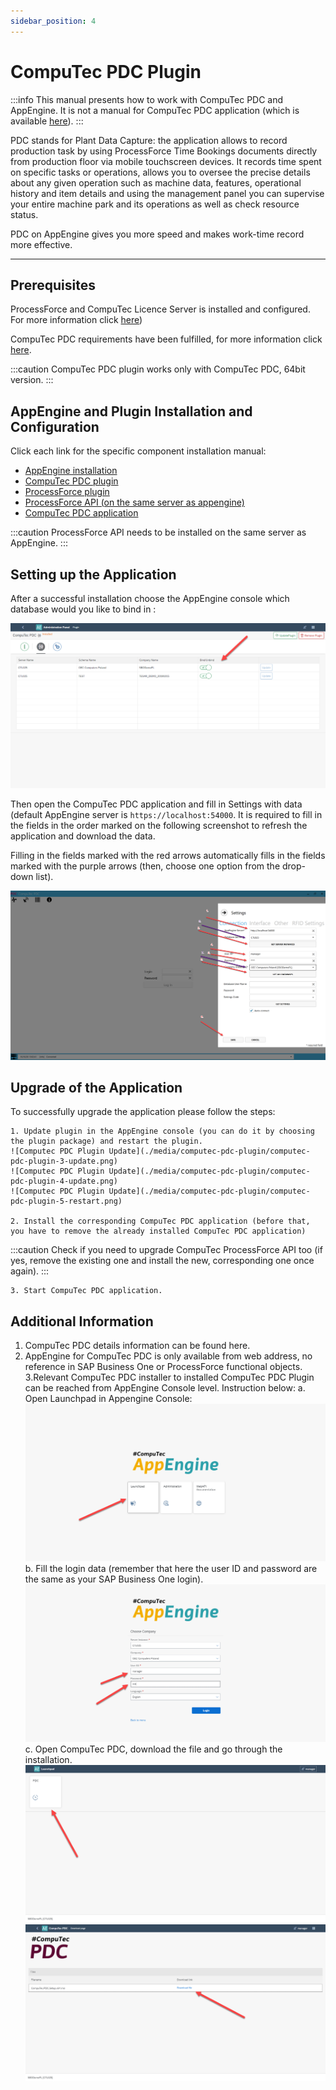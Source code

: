 ```yaml
---
sidebar_position: 4
---
```


# CompuTec PDC Plugin

:::info
This manual presents how to work with CompuTec PDC and AppEngine. It is not a manual for CompuTec PDC application (which is available [here](/docs/pdc/)).
:::

PDC stands for Plant Data Capture: the application allows to record production task by using ProcessForce Time Bookings documents directly from production floor via mobile touchscreen devices. It records time spent on specific tasks or operations, allows you to oversee the precise details about any given operation such as machine data, features, operational history and item details and using the management panel you can supervise your entire machine park and its operations as well as check resource status.

PDC on AppEngine gives you more speed and makes work-time record more effective.

---

## Prerequisites

ProcessForce and CompuTec Licence Server is installed and configured. For more information click [here](https://learn.computec.one/docs/processforce/administrator-guide/licensing/license-server/overview))

CompuTec PDC requirements have been fulfilled, for more information click [here](/docs/pdc/administrator-guide/installation/requirements/).

:::caution
CompuTec PDC plugin works only with CompuTec PDC, 64bit version.
:::

## AppEngine and Plugin Installation and Configuration

Click each link for the specific component installation manual:

- [AppEngine installation](../administrators-guide/installation.md)
- [CompuTec PDC plugin](https://learn.computec.one/docs/pdc/administrator-guide/installation/requirements)
- [ProcessForce plugin](https://learn.computec.one/docs/processforce/releases/download)
- [ProcessForce API (on the same server as appengine)](https://learn.computec.one/docs/processforce/releases/download#computec-processforce-api)
- [CompuTec PDC application](https://learn.computec.one/docs/pdc/releases/download)

:::caution
ProcessForce API needs to be installed on the same server as AppEngine.
:::

## Setting up the Application

After a successful installation choose the AppEngine console which database would you like to bind in :

![Computec PDC Plugin Database](./media/computec-pdc-plugin/computec-pdc-plugin-database.png)

Then open the CompuTec PDC application and fill in Settings with data (default AppEngine server is `https://localhost:54000`. It is required to fill in the fields in the order marked on the following screenshot to refresh the application and download the data.

Filling in the fields marked with the red arrows automatically fills in the fields marked with the purple arrows (then, choose one option from the drop-down list).

![Computec PDC Plugin Settings](./media/computec-pdc-plugin/computec-pdc-plugin-settings.png)

## Upgrade of the Application

To successfully upgrade the application please follow the steps:

    1. Update plugin in the AppEngine console (you can do it by choosing the plugin package) and restart the plugin.
    ![Computec PDC Plugin Update](./media/computec-pdc-plugin/computec-pdc-plugin-3-update.png)
    ![Computec PDC Plugin Update](./media/computec-pdc-plugin/computec-pdc-plugin-4-update.png)
    ![Computec PDC Plugin Update](./media/computec-pdc-plugin/computec-pdc-plugin-5-restart.png)

    2. Install the corresponding CompuTec PDC application (before that, you have to remove the already installed CompuTec PDC application)

:::caution
Check if you need to upgrade CompuTec ProcessForce API too (if yes, remove the existing one and install the new, corresponding one once again).
:::

    3. Start CompuTec PDC application.

## Additional Information

1. CompuTec PDC details information can be found here.
2. AppEngine for CompuTec PDC is only available from web address, no reference in SAP Business One or ProcessForce functional objects.
3.Relevant CompuTec PDC installer to installed CompuTec PDC Plugin can be reached from AppEngine Console level. Instruction below:
    a. Open Launchpad in Appengine Console:
    ![Computec PDC Plugin Launchpad](./media/computec-pdc-plugin/computec-pdc-plugin-launchpad.png)
    b. Fill the login data (remember that here the user ID and password are the same as your SAP Business One login).
    ![Computec PDC Plugin User ID](./media/computec-pdc-plugin/computec-pdc-plugin-user-id.png)
    c. Open CompuTec PDC, download the file and go through the installation.
    ![Computec PDC Plugin](./media/computec-pdc-plugin/computec-pdc-plugin-opening.png)
    ![Computec PDC Plugin](./media/computec-pdc-plugin/computec-pdc-plugin.png)
